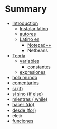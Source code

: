 # Summary

* [Introduction](README.md)
   * [Instalar latino](introduccion/instalar_latino.md)
   * [autores](autores.md)
   * [Latino en](latino_en.md)
       * [Notepad++](notepad++.md)
       * Netbeans
* [Teoría](teoria.md)
   * [variables](variables.md)
       * [constantes](constantes.md)
   * [expresiones](expresiones.md)
* [hola mundo](hola_mundo.md)
* [comentarios](comentarios.md)
* [si (if)](si_if.md)
* [si sino (if else)](si_sino_if_else.md)
* [mientras ( while)](mientras__while.md)
* [hacer (do)](hacer_do.md)
* [desde (for)](desde.md)
* elejir
* [funciones](funciones.md)

